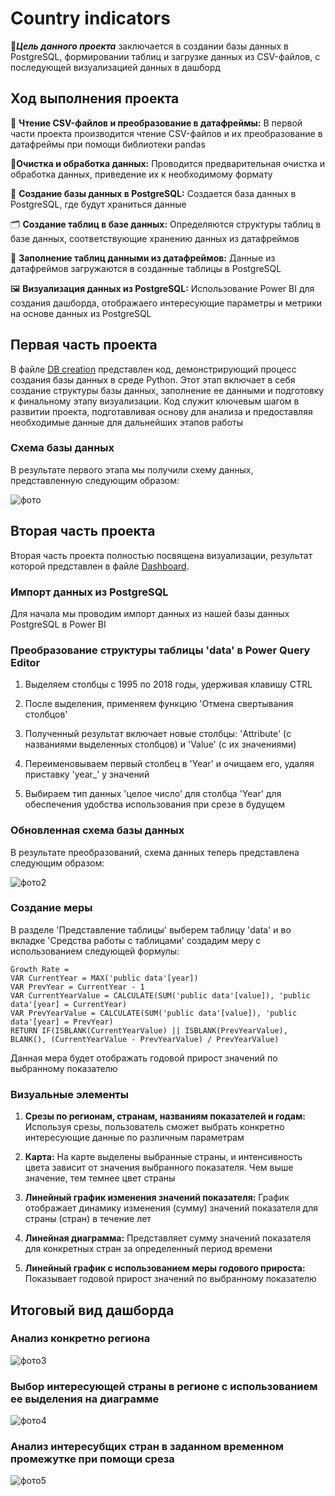 # Country indicators

🎯***Цель данного проекта*** заключается в создании базы данных в PostgreSQL, формировании таблиц и загрузке данных из CSV-файлов, с последующей визуализацией данных в дашборд

## Ход выполнения проекта

📖 **Чтение CSV-файлов и преобразование в датафреймы:** В первой части проекта производится чтение CSV-файлов и их преобразование в датафреймы при помощи библиотеки pandas

🧹**Очистка и обработка данных:** Проводится предварительная очистка и обработка данных, приведение их к необходимому формату
 
🔐 **Создание базы данных в PostgreSQL:** Создается база данных в PostgreSQL, где будут храниться данные

🗂  **Создание таблиц в базе данных:** Определяются структуры таблиц в базе данных, соответствующие хранению данных из датафреймов

🔢 **Заполнение таблиц данными из датафреймов:** Данные из датафреймов загружаются в созданные таблицы в PostgreSQL

🖼 **Визуализация данных из PostgreSQL:** Использование Power BI для создания дашборда, отображаего интересующие параметры и метрики на основе данных из PostgreSQL

## Первая часть проекта

В файле [DB creation](https://github.com/GulkoMI/country-indicators/blob/main/DB%20creation.ipynb) представлен код, демонстрирующий процесс создания базы данных в среде Python. Этот этап включает в себя создание структуры базы данных, заполнение ее данными и подготовку к финальному этапу визуализации. Код служит ключевым шагом в развитии проекта, подготавливая основу для анализа и предоставляя необходимые данные для дальнейших этапов работы

### Схема базы данных 

В результате первого этапа мы получили схему данных, представленную следующим образом:

![фото](img/Schema_DB.png)

## Вторая часть проекта

Вторая часть проекта полностью посвящена визуализации, результат которой представлен в файле [Dashboard](Dashboard.pbix).

### Импорт данных из PostgreSQL

Для начала мы проводим импорт данных из нашей базы данных PostgreSQL в Power BI

### Преобразование структуры таблицы 'data' в Power Query Editor

1. Выделяем столбцы с 1995 по 2018 годы, удерживая клавишу CTRL
   
3. После выделения, применяем функцию 'Отмена свертывания столбцов'
   
5. Полученный результат включает новые столбцы: 'Attribute' (с названиями выделенных столбцов) и 'Value' (с их значениями)
   
7. Переименовываем первый столбец в 'Year' и очищаем его, удаляя приставку 'year_' у значений
   
9. Выбираем тип данных 'целое число' для столбца 'Year' для обеспечения удобства использования при срезе в будущем

### Обновленная схема базы данных

В результате преобразований, схема данных теперь представлена следующим образом:

![фото2](img/Shema_DB_2.png)

### Создание меры 

В разделе 'Представление таблицы' выберем таблицу 'data' и во вкладке 'Средства работы с таблицами' создадим меру с использованием следующей формулы:

```dax
Growth Rate = 
VAR CurrentYear = MAX('public data'[year])
VAR PrevYear = CurrentYear - 1
VAR CurrentYearValue = CALCULATE(SUM('public data'[value]), 'public data'[year] = CurrentYear)
VAR PrevYearValue = CALCULATE(SUM('public data'[value]), 'public data'[year] = PrevYear)
RETURN IF(ISBLANK(CurrentYearValue) || ISBLANK(PrevYearValue), BLANK(), (CurrentYearValue - PrevYearValue) / PrevYearValue)
```
Данная мера будет отображать годовой прирост значений по выбранному показателю

### Визуальные элементы

1. **Срезы по регионам, странам, названиям показателей и годам:** Используя срезы, пользователь cможет выбрать конкретно интересующие данные по различным параметрам

2. **Карта:** На карте выделены выбранные страны, и интенсивность цвета зависит от значения выбранного показателя. Чем выше значение, тем темнее цвет страны

3. **Линейный график изменения значений показателя:** График отображает динамику изменения (сумму) значений показателя для страны (стран) в течение лет

4. **Линейная диаграмма:** Представляет сумму значений показателя для конкретных стран за определенный период времени

5. **Линейный график с использованием меры годового прироста:** Показывает годовой прирост значений по выбранному показателю

## Итоговый вид дашборда

### Анализ конкретно региона
![фото3](img/Dashboard_view_1.jpg)

### Выбор интересующей страны в регионе с использованием ее выделения на диаграмме
![фото4](img/Dashboard_view_2.jpg)

### Анализ интересубщих стран в заданном временном промежутке при помощи среза
![фото5](img/Dashboard_view_3.jpg)





